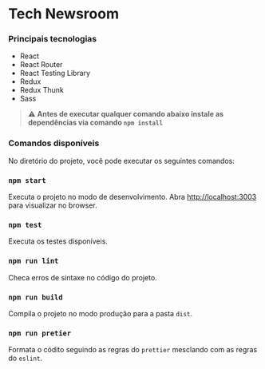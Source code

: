 # Tech Newsroom

### Principais tecnologias

- React
- React Router
- React Testing Library
- Redux
- Redux Thunk
- Sass

> :warning: **Antes de executar qualquer comando abaixo instale as dependências via comando `npm install`**

### Comandos disponíveis

No diretório do projeto, você pode executar os seguintes comandos:

### `npm start`

Executa o projeto no modo de desenvolvimento.
Abra [http://localhost:3003](http://localhost:3003) para visualizar no browser.

### `npm test`

Executa os testes disponíveis.

### `npm run lint`

Checa erros de sintaxe no código do projeto.

### `npm run build`

Compila o projeto no modo produção para a pasta `dist`.

### `npm run pretier`

Formata o códito seguindo as regras do `prettier` mesclando com as regras do `eslint`.
